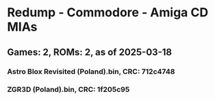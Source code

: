 # Redump - Commodore - Amiga CD MIAs
## Games: 2, ROMs: 2, as of 2025-03-18

### Astro Blox Revisited (Poland).bin, CRC: 712c4748
### ZGR3D (Poland).bin, CRC: 1f205c95
